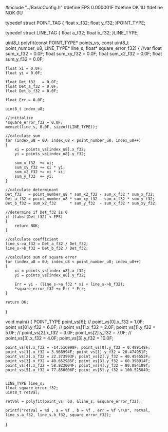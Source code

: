 #include "../BasicConfig.h"
#define EPS 0.000001F
#define OK  1U
#define NOK 0U

typedef struct POINT_TAG
{
	float x_f32;
	float y_f32;
}POINT_TYPE;

typedef struct LINE_TAG
{
	float a_f32;
	float b_f32;
}LINE_TYPE;

uint8_t polyfit(const POINT_TYPE* points_vs, const uint8_t point_number_u8, LINE_TYPE* line_s, float* square_error_f32)
{
	//var
	float sum_x_f32  = 0.0F;
	float sum_xy_f32 = 0.0F;
	float sum_x2_f32 = 0.0F;
	float sum_y_f32  = 0.0F;

	float xi = 0.0F;
	float yi = 0.0F;	

	float Det_f32   = 0.0F;
	float Det_a_f32 = 0.0F;
	float Det_b_f32 = 0.0F;

	float Err = 0.0F;

	uint8_t index_u8;

	//initialize
	*square_error_f32 = 0.0F;
	memset(line_s, 0.0F, sizeof(LINE_TYPE));

	//calculate sum
	for (index_u8 = 0U; index_u8 < point_number_u8; index_u8++)
	{
		xi = points_vs[index_u8].x_f32;
		yi = points_vs[index_u8].y_f32;

		sum_x_f32  += xi;
		sum_xy_f32 += xi * yi;
		sum_x2_f32 += xi * xi;
		sum_y_f32  += yi;
	}

	//calculate determinant
	Det_f32   = point_number_u8 * sum_x2_f32 - sum_x_f32 * sum_x_f32;
	Det_a_f32 = point_number_u8 * sum_xy_f32 - sum_x_f32 * sum_y_f32;
	Det_b_f32 = sum_x2_f32      * sum_y_f32  - sum_x_f32 * sum_xy_f32;

	//determine if Det_f32 is 0
	if (fabsf(Det_f32) < EPS)
	{
		return NOK;
	}

	//calculate coefficient
	line_s->a_f32 = Det_a_f32 / Det_f32;
	line_s->b_f32 = Det_b_f32 / Det_f32;

	//calculate sum of square error
	for (index_u8 = 0U; index_u8 < point_number_u8; index_u8++)
	{
		xi = points_vs[index_u8].x_f32;
		yi = points_vs[index_u8].y_f32;

		Err = yi - (line_s->a_f32 * xi + line_s->b_f32);
		*square_error_f32 += Err * Err;
	}

	return OK;
}


void main()
{
	POINT_TYPE point_vs[6];
	// point_vs[0].x_f32 = 1.0F; point_vs[0].y_f32 = 6.0F;
	// point_vs[1].x_f32 = 2.0F; point_vs[1].y_f32 = 5.0F;
	// point_vs[2].x_f32 = 3.0F; point_vs[2].y_f32 = 7.0F;
	// point_vs[3].x_f32 = 4.0F; point_vs[3].y_f32 = 10.0F;

	point_vs[0].x_f32 = -14.516998F; point_vs[0].y_f32 = 0.489148F;
	point_vs[1].x_f32 = 3.968994F; point_vs[1].y_f32 = 20.474951F;
	point_vs[2].x_f32 = 22.373993F; point_vs[2].y_f32 = 40.454553F;
	point_vs[3].x_f32 = 40.652985F; point_vs[3].y_f32 = 60.398914F;
    point_vs[4].x_f32 = 58.923004F; point_vs[4].y_f32 = 80.094189f;
    point_vs[5].x_f32 = 77.850006F; point_vs[5].y_f32 = 100.525049;


	LINE_TYPE line_s;	
	float square_error_f32;
	uint8_t retVal;

	retVal = polyfit(point_vs, 6U, &line_s, &square_error_f32);

	printf("retVal = %d , a = %f , b = %f , err = %f \r\n", retVal, line_s.a_f32, line_s.b_f32, square_error_f32);


}